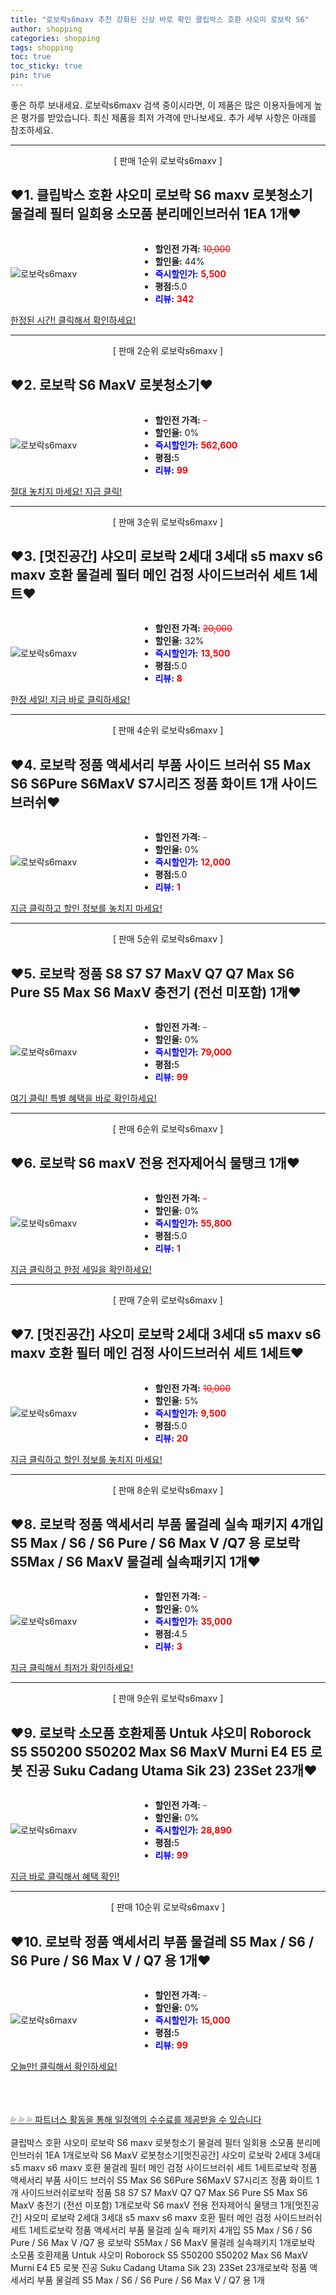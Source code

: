 ```yaml
---
title: "로보락s6maxv 추천 강화된 신상 바로 확인 클립박스 호환 샤오미 로보락 S6"
author: shopping
categories: shopping
tags: shopping
toc: true
toc_sticky: true
pin: true
---
```

좋은 하루 보내세요. 로보락s6maxv 검색 중이시라면,  이 제품은 많은 이용자들에게 높은 평가를 받았습니다. 최신 제품을 최저 가격에 만나보세요. 추가 세부 사항은 아래를 참조하세요.

---
<p class="toplist" style="margin: 0 auto; display: block; width: fit-content;">[ 판매 1순위 로보락s6maxv ]</p>

<h2><strong>❤️1. 클립박스 호환 샤오미 로보락 S6 maxv 로봇청소기 물걸레 필터 일회용 소모품 분리메인브러쉬 1EA 1개❤️</strong></h2>

<div style="display: flex; align-items: center;">
    <div style="flex: 0.4;">
        <img src="https://thumbnail7.coupangcdn.com/thumbnails/remote/230x230ex/image/vendor_inventory/db69/910284a3ddf1cd70612ce3559238aa85b6bd87b6dd3b57a66de057d4abc9.jpg" alt="로보락s6maxv" style="max-width: 100%;">
    </div>
    <div style="flex: 0.6; margin-left: 10px;">
        <ul>
            <li><strong>할인전 가격:</strong> <del style="color: red;">10,000</del></li>
            <li><strong>할인율:</strong> 44%</li>
            <li><span style='color:blue'><strong>즉시할인가:</strong></span> <span style='color:red'><strong>5,500</strong></span></li>
            <li><strong>평점:</strong>5.0</li>
            <li><span style='color:blue'><strong>리뷰:</strong></span> <span style='color:red'><strong>342</strong></span></li>
        </ul>
    </div>
</div>
<div class="center">
    <a href="https://William4Davisa.github.io?lptag=AF9450613&subid=githubio&pageKey=6539058452&traceid=V0-153&itemId=14551358070&vendorItemId=81793706359" class="myButton">
        한정된 시간! 클릭해서 확인하세요!
    </a>
</div>


---
<p class="toplist" style="margin: 0 auto; display: block; width: fit-content;">[ 판매 2순위 로보락s6maxv ]</p>

<h2><strong>❤️2. 로보락 S6 MaxV 로봇청소기❤️</strong></h2>

<div style="display: flex; align-items: center;">
    <div style="flex: 0.4;">
        <img src="https://thumbnail8.coupangcdn.com/thumbnails/remote/230x230ex/image/vendor_inventory/66de/69f71052da730bf104e2bcb0c48d3105b3a7cceeefd7e08966d3fb4b3b94.png" alt="로보락s6maxv" style="max-width: 100%;">
    </div>
    <div style="flex: 0.6; margin-left: 10px;">
        <ul>
            <li><strong>할인전 가격:</strong> <del style="color: red;">-</del></li>
            <li><strong>할인율:</strong> 0%</li>
            <li><span style='color:blue'><strong>즉시할인가:</strong></span> <span style='color:red'><strong>562,600</strong></span></li>
            <li><strong>평점:</strong>5</li>
            <li><span style='color:blue'><strong>리뷰:</strong></span> <span style='color:red'><strong>99</strong></span></li>
        </ul>
    </div>
</div>
<div class="center">
    <a href="https://William4Davisa.github.io?lptag=AF9450613&subid=githubio&pageKey=8018329588&traceid=V0-153&itemId=22397702391&vendorItemId=89442604683" class="myButton">
        절대 놓치지 마세요! 지금 클릭!
    </a>
</div>


---
<p class="toplist" style="margin: 0 auto; display: block; width: fit-content;">[ 판매 3순위 로보락s6maxv ]</p>

<h2><strong>❤️3. [멋진공간] 샤오미 로보락 2세대 3세대 s5 maxv s6 maxv 호환 물걸레 필터 메인 검정 사이드브러쉬 세트 1세트❤️</strong></h2>

<div style="display: flex; align-items: center;">
    <div style="flex: 0.4;">
        <img src="https://thumbnail9.coupangcdn.com/thumbnails/remote/230x230ex/image/vendor_inventory/e04c/d7b38810a8ee656bf4c4dae94de4e368c710959f049b5bf4da49c0066118.jpg" alt="로보락s6maxv" style="max-width: 100%;">
    </div>
    <div style="flex: 0.6; margin-left: 10px;">
        <ul>
            <li><strong>할인전 가격:</strong> <del style="color: red;">20,000</del></li>
            <li><strong>할인율:</strong> 32%</li>
            <li><span style='color:blue'><strong>즉시할인가:</strong></span> <span style='color:red'><strong>13,500</strong></span></li>
            <li><strong>평점:</strong>5.0</li>
            <li><span style='color:blue'><strong>리뷰:</strong></span> <span style='color:red'><strong>8</strong></span></li>
        </ul>
    </div>
</div>
<div class="center">
    <a href="https://William4Davisa.github.io?lptag=AF9450613&subid=githubio&pageKey=7370955055&traceid=V0-153&itemId=19013601255&vendorItemId=86137084069" class="myButton">
        한정 세일! 지금 바로 클릭하세요!
    </a>
</div>


---
<p class="toplist" style="margin: 0 auto; display: block; width: fit-content;">[ 판매 4순위 로보락s6maxv ]</p>

<h2><strong>❤️4. 로보락 정품 액세서리 부품 사이드 브러쉬 S5 Max S6 S6Pure S6MaxV S7시리즈 정품 화이트 1개 사이드브러쉬❤️</strong></h2>

<div style="display: flex; align-items: center;">
    <div style="flex: 0.4;">
        <img src="https://thumbnail7.coupangcdn.com/thumbnails/remote/230x230ex/image/vendor_inventory/316d/3a494976cd0349d8ef1a3fee2c663dfdf6d8509200eef92faa74a9fe86d3.jpg" alt="로보락s6maxv" style="max-width: 100%;">
    </div>
    <div style="flex: 0.6; margin-left: 10px;">
        <ul>
            <li><strong>할인전 가격:</strong> <del style="color: red;">-</del></li>
            <li><strong>할인율:</strong> 0%</li>
            <li><span style='color:blue'><strong>즉시할인가:</strong></span> <span style='color:red'><strong>12,000</strong></span></li>
            <li><strong>평점:</strong>5.0</li>
            <li><span style='color:blue'><strong>리뷰:</strong></span> <span style='color:red'><strong>1</strong></span></li>
        </ul>
    </div>
</div>
<div class="center">
    <a href="https://William4Davisa.github.io?lptag=AF9450613&subid=githubio&pageKey=8188166959&traceid=V0-153&itemId=23422224800&vendorItemId=90449253613" class="myButton">
        지금 클릭하고 할인 정보를 놓치지 마세요!
    </a>
</div>


---
<p class="toplist" style="margin: 0 auto; display: block; width: fit-content;">[ 판매 5순위 로보락s6maxv ]</p>

<h2><strong>❤️5. 로보락 정품 S8 S7 S7 MaxV Q7 Q7 Max S6 Pure S5 Max S6 MaxV 충전기 (전선 미포함) 1개❤️</strong></h2>

<div style="display: flex; align-items: center;">
    <div style="flex: 0.4;">
        <img src="https://thumbnail10.coupangcdn.com/thumbnails/remote/230x230ex/image/vendor_inventory/d46f/cb21f7dd7e5ae7ecd4c0b6e5dc9642eaa72de1f803adb3eb9cd7377df8c3.jpg" alt="로보락s6maxv" style="max-width: 100%;">
    </div>
    <div style="flex: 0.6; margin-left: 10px;">
        <ul>
            <li><strong>할인전 가격:</strong> <del style="color: red;">-</del></li>
            <li><strong>할인율:</strong> 0%</li>
            <li><span style='color:blue'><strong>즉시할인가:</strong></span> <span style='color:red'><strong>79,000</strong></span></li>
            <li><strong>평점:</strong>5</li>
            <li><span style='color:blue'><strong>리뷰:</strong></span> <span style='color:red'><strong>99</strong></span></li>
        </ul>
    </div>
</div>
<div class="center">
    <a href="https://William4Davisa.github.io?lptag=AF9450613&subid=githubio&pageKey=8192454486&traceid=V0-153&itemId=23450878426&vendorItemId=90477642495" class="myButton">
        여기 클릭! 특별 혜택을 바로 확인하세요!
    </a>
</div>


---
<p class="toplist" style="margin: 0 auto; display: block; width: fit-content;">[ 판매 6순위 로보락s6maxv ]</p>

<h2><strong>❤️6. 로보락 S6 maxV 전용 전자제어식 물탱크 1개❤️</strong></h2>

<div style="display: flex; align-items: center;">
    <div style="flex: 0.4;">
        <img src="https://thumbnail6.coupangcdn.com/thumbnails/remote/230x230ex/image/vendor_inventory/7ce4/d70bc2b59a9ae9454c0c81480a540d116e20cdcc2dbc0f89643e9a1a284b.jpg" alt="로보락s6maxv" style="max-width: 100%;">
    </div>
    <div style="flex: 0.6; margin-left: 10px;">
        <ul>
            <li><strong>할인전 가격:</strong> <del style="color: red;">-</del></li>
            <li><strong>할인율:</strong> 0%</li>
            <li><span style='color:blue'><strong>즉시할인가:</strong></span> <span style='color:red'><strong>55,800</strong></span></li>
            <li><strong>평점:</strong>5.0</li>
            <li><span style='color:blue'><strong>리뷰:</strong></span> <span style='color:red'><strong>1</strong></span></li>
        </ul>
    </div>
</div>
<div class="center">
    <a href="https://William4Davisa.github.io?lptag=AF9450613&subid=githubio&pageKey=7244283523&traceid=V0-153&itemId=18413396337&vendorItemId=89721849260" class="myButton">
        지금 클릭하고 한정 세일을 확인하세요!
    </a>
</div>


---
<p class="toplist" style="margin: 0 auto; display: block; width: fit-content;">[ 판매 7순위 로보락s6maxv ]</p>

<h2><strong>❤️7. [멋진공간] 샤오미 로보락 2세대 3세대 s5 maxv s6 maxv 호환 필터 메인 검정 사이드브러쉬 세트 1세트❤️</strong></h2>

<div style="display: flex; align-items: center;">
    <div style="flex: 0.4;">
        <img src="https://thumbnail9.coupangcdn.com/thumbnails/remote/230x230ex/image/vendor_inventory/a232/3c9e4274de471785e7375562a855c252778b8cb62d6a639f656a47402ffb.jpg" alt="로보락s6maxv" style="max-width: 100%;">
    </div>
    <div style="flex: 0.6; margin-left: 10px;">
        <ul>
            <li><strong>할인전 가격:</strong> <del style="color: red;">10,000</del></li>
            <li><strong>할인율:</strong> 5%</li>
            <li><span style='color:blue'><strong>즉시할인가:</strong></span> <span style='color:red'><strong>9,500</strong></span></li>
            <li><strong>평점:</strong>5.0</li>
            <li><span style='color:blue'><strong>리뷰:</strong></span> <span style='color:red'><strong>20</strong></span></li>
        </ul>
    </div>
</div>
<div class="center">
    <a href="https://William4Davisa.github.io?lptag=AF9450613&subid=githubio&pageKey=7370688017&traceid=V0-153&itemId=19012421922&vendorItemId=86137051839" class="myButton">
        지금 클릭하고 할인 정보를 놓치지 마세요!
    </a>
</div>


---
<p class="toplist" style="margin: 0 auto; display: block; width: fit-content;">[ 판매 8순위 로보락s6maxv ]</p>

<h2><strong>❤️8. 로보락 정품 액세서리 부품 물걸레 실속 패키지 4개입 S5 Max / S6 / S6 Pure / S6 Max V /Q7 용 로보락 S5Max / S6 MaxV  물걸레 실속패키지 1개❤️</strong></h2>

<div style="display: flex; align-items: center;">
    <div style="flex: 0.4;">
        <img src="https://thumbnail8.coupangcdn.com/thumbnails/remote/230x230ex/image/vendor_inventory/b5e6/6aa35a66eabbfc13c5196a1c0f7c3ca8ae6408a4f1fa133b8e2fb5dc3457.jpg" alt="로보락s6maxv" style="max-width: 100%;">
    </div>
    <div style="flex: 0.6; margin-left: 10px;">
        <ul>
            <li><strong>할인전 가격:</strong> <del style="color: red;">-</del></li>
            <li><strong>할인율:</strong> 0%</li>
            <li><span style='color:blue'><strong>즉시할인가:</strong></span> <span style='color:red'><strong>35,000</strong></span></li>
            <li><strong>평점:</strong>4.5</li>
            <li><span style='color:blue'><strong>리뷰:</strong></span> <span style='color:red'><strong>3</strong></span></li>
        </ul>
    </div>
</div>
<div class="center">
    <a href="https://William4Davisa.github.io?lptag=AF9450613&subid=githubio&pageKey=6380100660&traceid=V0-153&itemId=13551840532&vendorItemId=80805447358" class="myButton">
        지금 클릭해서 최저가 확인하세요!
    </a>
</div>


---
<p class="toplist" style="margin: 0 auto; display: block; width: fit-content;">[ 판매 9순위 로보락s6maxv ]</p>

<h2><strong>❤️9. 로보락 소모품 호환제품 Untuk 샤오미 Roborock S5 S50200 S50202 Max S6 MaxV Murni E4 E5 로봇 진공 Suku Cadang Utama Sik 23) 23Set 23개❤️</strong></h2>

<div style="display: flex; align-items: center;">
    <div style="flex: 0.4;">
        <img src="https://thumbnail7.coupangcdn.com/thumbnails/remote/230x230ex/image/vendor_inventory/44f4/d7f1a18d7d0b337d79f018abfefadcb1d0b41e1536a7221af76c2bd717b9.jpg" alt="로보락s6maxv" style="max-width: 100%;">
    </div>
    <div style="flex: 0.6; margin-left: 10px;">
        <ul>
            <li><strong>할인전 가격:</strong> <del style="color: red;">-</del></li>
            <li><strong>할인율:</strong> 0%</li>
            <li><span style='color:blue'><strong>즉시할인가:</strong></span> <span style='color:red'><strong>28,890</strong></span></li>
            <li><strong>평점:</strong>5</li>
            <li><span style='color:blue'><strong>리뷰:</strong></span> <span style='color:red'><strong>99</strong></span></li>
        </ul>
    </div>
</div>
<div class="center">
    <a href="https://William4Davisa.github.io?lptag=AF9450613&subid=githubio&pageKey=8194273007&traceid=V0-153&itemId=23463542634&vendorItemId=90490213154" class="myButton">
        지금 바로 클릭해서 혜택 확인!
    </a>
</div>


---
<p class="toplist" style="margin: 0 auto; display: block; width: fit-content;">[ 판매 10순위 로보락s6maxv ]</p>

<h2><strong>❤️10. 로보락 정품 액세서리 부품 물걸레 S5 Max / S6 / S6 Pure / S6 Max V / Q7 용 1개❤️</strong></h2>

<div style="display: flex; align-items: center;">
    <div style="flex: 0.4;">
        <img src="https://thumbnail9.coupangcdn.com/thumbnails/remote/230x230ex/image/vendor_inventory/de22/941962c561f2e341a42b1a466ebb9107f474cfe570565fc177675cf9b095.jpg" alt="로보락s6maxv" style="max-width: 100%;">
    </div>
    <div style="flex: 0.6; margin-left: 10px;">
        <ul>
            <li><strong>할인전 가격:</strong> <del style="color: red;">-</del></li>
            <li><strong>할인율:</strong> 0%</li>
            <li><span style='color:blue'><strong>즉시할인가:</strong></span> <span style='color:red'><strong>15,000</strong></span></li>
            <li><strong>평점:</strong>5</li>
            <li><span style='color:blue'><strong>리뷰:</strong></span> <span style='color:red'><strong>99</strong></span></li>
        </ul>
    </div>
</div>
<div class="center">
    <a href="https://William4Davisa.github.io?lptag=AF9450613&subid=githubio&pageKey=8188152146&traceid=V0-153&itemId=23422099629&vendorItemId=90449127993" class="myButton">
        오늘만! 클릭해서 확인하세요!
    </a>
</div>

<br><br><br>[💦 💦 💦 파트너스 활동을 통해 일정액의 수수료를 제공받을 수 있습니다](https://link.coupang.com/a/bcpT2c)<br><br>클립박스 호환 샤오미 로보락 S6 maxv 로봇청소기 물걸레 필터 일회용 소모품 분리메인브러쉬 1EA 1개로보락 S6 MaxV 로봇청소기[멋진공간] 샤오미 로보락 2세대 3세대 s5 maxv s6 maxv 호환 물걸레 필터 메인 검정 사이드브러쉬 세트 1세트로보락 정품 액세서리 부품 사이드 브러쉬 S5 Max S6 S6Pure S6MaxV S7시리즈 정품 화이트 1개 사이드브러쉬로보락 정품 S8 S7 S7 MaxV Q7 Q7 Max S6 Pure S5 Max S6 MaxV 충전기 (전선 미포함) 1개로보락 S6 maxV 전용 전자제어식 물탱크 1개[멋진공간] 샤오미 로보락 2세대 3세대 s5 maxv s6 maxv 호환 필터 메인 검정 사이드브러쉬 세트 1세트로보락 정품 액세서리 부품 물걸레 실속 패키지 4개입 S5 Max / S6 / S6 Pure / S6 Max V /Q7 용 로보락 S5Max / S6 MaxV  물걸레 실속패키지 1개로보락 소모품 호환제품 Untuk 샤오미 Roborock S5 S50200 S50202 Max S6 MaxV Murni E4 E5 로봇 진공 Suku Cadang Utama Sik 23) 23Set 23개로보락 정품 액세서리 부품 물걸레 S5 Max / S6 / S6 Pure / S6 Max V / Q7 용 1개